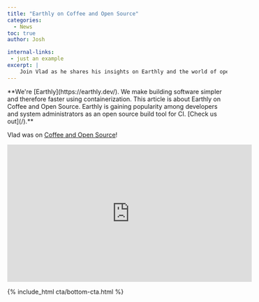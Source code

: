 ```yaml
---
title: "Earthly on Coffee and Open Source"
categories:
  - News
toc: true
author: Josh

internal-links:
 - just an example
excerpt: |
    Join Vlad as he shares his insights on Earthly and the world of open source in a casual and engaging conversation on the popular podcast "Coffee and Open Source". Discover his unique perspective that will leave you wanting more.
---
```

<!--sgpt-->**We're [Earthly](https://earthly.dev/). We make building software simpler and therefore faster using containerization. This article is about Earthly on Coffee and Open Source. Earthly is gaining popularity among developers and system administrators as an open source build tool for CI. [Check us out](/).**

Vlad was on [Coffee and Open Source](https://www.coffeeandopensource.com/guest/vlad-ionescu.html)!

<iframe width="560" height="315" src="https://www.youtube.com/embed/0T9DF75lFmg" title="YouTube video player" frameborder="0" allow="accelerometer; autoplay; clipboard-write; encrypted-media; gyroscope; picture-in-picture; web-share" allowfullscreen></iframe>

<br>

{% include_html cta/bottom-cta.html %}